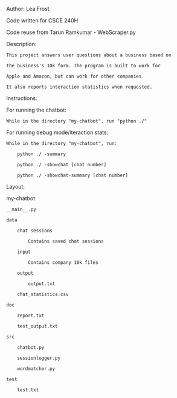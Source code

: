 Author: Lea Frost

Code written for CSCE 240H

Code reuse from Tarun Ramkumar - WebScraper.py

Description:

    This project answers user questions about a business based on
    
    the business's 10k form. The program is built to work for 
    
    Apple and Amazon, but can work for other companies.
    
    It also reports interaction statistics when requested.


Instructions:

For running the chatbot:

    While in the directory "my-chatbot", run "python ./"
For running debug mode/iteraction stats:

    While in the directory "my-chatbot", run:
    
        python ./ -summary
        
        python ./ -showchat [chat number]
        
        python ./ -showchat-summary [chat number]

Layout:

my-chatbot

    __main__.py
    
    data
    
        chat sessions
        
            Contains saved chat sessions
            
        input
        
            Contains company 10k files
            
        output
        
            output.txt
            
        chat_statistics.csv
        
    doc
    
        report.txt
        
        test_output.txt
        
    src
    
        chatbot.py
        
        sessionlogger.py
        
        wordmatcher.py
        
    test
    
        test.txt
